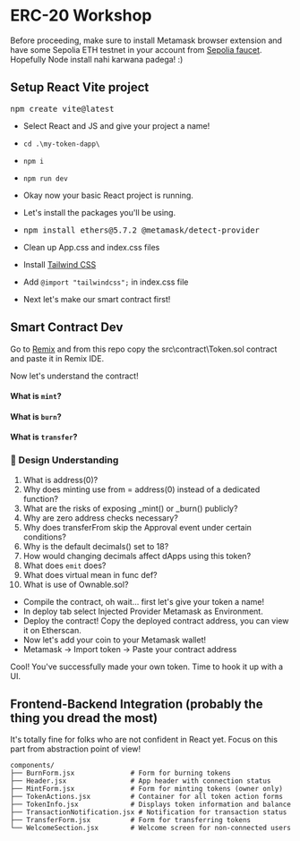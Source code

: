 # ERC-20 Workshop

Before proceeding, make sure to install Metamask browser extension and have some Sepolia ETH testnet in your account from [Sepolia faucet](https://cloud.google.com/application/web3/faucet/ethereum/sepolia). Hopefully Node install nahi karwana padega! :)

## Setup React Vite project
<pre lang="md">npm create vite@latest</pre>
- Select React and JS and give your project a name!
  
- ```cd .\my-token-dapp\```
- ```npm i```
- ```npm run dev```
- Okay now your basic React project is running.
- Let's install the packages you'll be using.
- <pre lang="md">npm install ethers@5.7.2 @metamask/detect-provider</pre>
- Clean up App.css and index.css files
- Install [Tailwind CSS](https://tailwindcss.com/docs/installation/using-vite)
- Add ```@import "tailwindcss";``` in index.css file
- Next let's make our smart contract first!

## Smart Contract Dev
Go to [Remix](https://remix.ethereum.org/) and from this repo copy the src\contract\Token.sol contract and paste it in Remix IDE.

Now let's understand the contract!

#### What is ```mint```?
#### What is ```burn```?
#### What is ```transfer```?

### 🧠 Design Understanding
1. What is address(0)?
2. Why does minting use from = address(0) instead of a dedicated function?
3. What are the risks of exposing _mint() or _burn() publicly?
4. Why are zero address checks necessary?
5. Why does transferFrom skip the Approval event under certain conditions?
6. Why is the default decimals() set to 18?
7. How would changing decimals affect dApps using this token?
8. What does ```emit``` does?
9. What does virtual mean in func def?
10. What is use of Ownable.sol?

- Compile the contract, oh wait... first let's give your token a name!
- In deploy tab select Injected Provider Metamask as Environment.
- Deploy the contract! Copy the deployed contract address, you can view it on Etherscan.
- Now let's add your coin to your Metamask wallet!
- Metamask -> Import token -> Paste your contract address

Cool! You've successfully made your own token. Time to hook it up with a UI.

## Frontend-Backend Integration (probably the thing you dread the most)
It's totally fine for folks who are not confident in React yet. Focus on this part from abstraction point of view! 
```
components/
├── BurnForm.jsx              # Form for burning tokens
├── Header.jsx                # App header with connection status
├── MintForm.jsx              # Form for minting tokens (owner only)
├── TokenActions.jsx          # Container for all token action forms
├── TokenInfo.jsx             # Displays token information and balance
├── TransactionNotification.jsx # Notification for transaction status
├── TransferForm.jsx          # Form for transferring tokens
└── WelcomeSection.jsx        # Welcome screen for non-connected users
```
